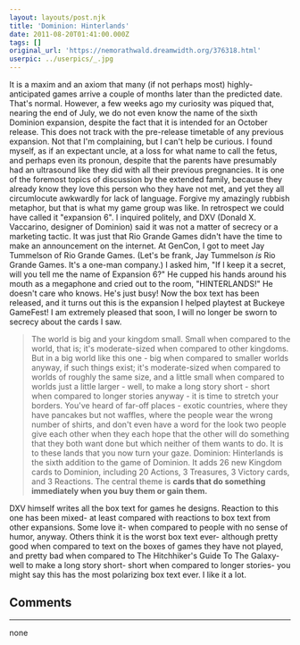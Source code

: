 ```yaml
---
layout: layouts/post.njk
title: 'Dominion: Hinterlands'
date: 2011-08-20T01:41:00.000Z
tags: []
original_url: 'https://nemorathwald.dreamwidth.org/376318.html'
userpic: ../userpics/_.jpg
---
```

It is a maxim and an axiom that many (if not perhaps most) highly-anticipated games arrive a couple of months later than the predicted date. That's normal. However, a few weeks ago my curiosity was piqued that, nearing the end of July, we do not even know the name of the sixth Dominion expansion, despite the fact that it is intended for an October release. This does not track with the pre-release timetable of any previous expansion. Not that I'm complaining, but I can't help be curious. I found myself, as if an expectant uncle, at a loss for what name to call the fetus, and perhaps even its pronoun, despite that the parents have presumably had an ultrasound like they did with all their previous pregnancies. It is one of the foremost topics of discussion by the extended family, because they already know they love this person who they have not met, and yet they all circumlocute awkwardly for lack of language. Forgive my amazingly rubbish metaphor, but that is what my game group was like. In retrospect we could have called it "expansion 6". I inquired politely, and DXV (Donald X. Vaccarino, designer of Dominion) said it was not a matter of secrecy or a marketing tactic. It was just that Rio Grande Games didn't have the time to make an announcement on the internet. At GenCon, I got to meet Jay Tummelson of Rio Grande Games. (Let's be frank, Jay Tummelson _is_ Rio Grande Games. It's a one-man company.) I asked him, "If I keep it a secret, will you tell me the name of Expansion 6?" He cupped his hands around his mouth as a megaphone and cried out to the room, "HINTERLANDS!" He doesn't care who knows. He's just busy! Now the box text has been released, and it turns out this is the expansion I helped playtest at Buckeye GameFest! I am extremely pleased that soon, I will no longer be sworn to secrecy about the cards I saw.

> The world is big and your kingdom small. Small when compared to the world, that is; it's moderate-sized when compared to other kingdoms. But in a big world like this one - big when compared to smaller worlds anyway, if such things exist; it's moderate-sized when compared to worlds of roughly the same size, and a little small when compared to worlds just a little larger - well, to make a long story short - short when compared to longer stories anyway - it is time to stretch your borders. You've heard of far-off places - exotic countries, where they have pancakes but not waffles, where the people wear the wrong number of shirts, and don't even have a word for the look two people give each other when they each hope that the other will do something that they both want done but which neither of them wants to do. It is to these lands that you now turn your gaze. Dominion: Hinterlands is the sixth addition to the game of Dominion. It adds 26 new Kingdom cards to Dominion, including 20 Actions, 3 Treasures, 3 Victory cards, and 3 Reactions. The central theme is **cards that do something immediately when you buy them or gain them.**

DXV himself writes all the box text for games he designs. Reaction to this one has been mixed- at least compared with reactions to box text from other expansions. Some love it- when compared to people with no sense of humor, anyway. Others think it is the worst box text ever- although pretty good when compared to text on the boxes of games they have not played, and pretty bad when compared to The Hitchhiker's Guide To The Galaxy- well to make a long story short- short when compared to longer stories- you might say this has the most polarizing box text ever. I like it a lot.

## Comments

---

none

